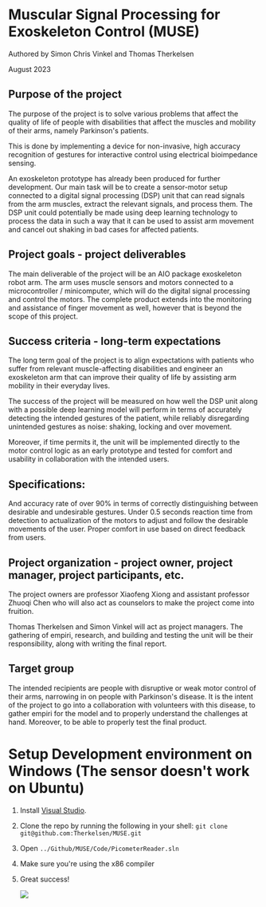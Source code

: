 # Muscular Signal Processing for Exoskeleton Control (MUSE)
Authored by Simon Chris Vinkel and Thomas Therkelsen

August 2023

## Purpose of the project
The purpose of the project is to solve various problems that affect the quality of life of people with disabilities that affect the muscles and mobility of their arms, namely Parkinson's patients.

This is done by implementing a device for non-invasive, high accuracy recognition of gestures for interactive control using electrical bioimpedance sensing.

An exoskeleton prototype has already been produced for further development. Our main task will be to create a sensor-motor setup connected to a digital signal processing (DSP) unit that can read signals from the arm muscles, extract the relevant signals, and process them. The DSP unit could potentially be made using deep learning technology to process the data in such a way that it can be used to assist arm movement and cancel out shaking in bad cases for affected patients.

## Project goals - project deliverables
The main deliverable of the project will be an AIO package exoskeleton robot arm. The arm uses muscle sensors and motors connected to a microcontroller / minicomputer, which will do the digital signal processing and control the motors. The complete product extends into the monitoring and assistance of finger movement as well, however that is beyond the scope of this project. 

## Success criteria - long-term expectations
The long term goal of the project is to align expectations with patients who suffer from relevant muscle-affecting disabilities and engineer an exoskeleton arm that can improve their quality of life by assisting arm mobility in their everyday lives.

The success of the project will be measured on how well the DSP unit along with a possible deep learning model will perform in terms of accurately detecting the intended gestures of the patient, while reliably disregarding unintended gestures as noise: shaking, locking and over movement.

Moreover, if time permits it, the unit will be implemented directly to the motor control logic as an early prototype and tested for comfort and usability in collaboration with the intended users.

## Specifications:
And accuracy rate of over 90% in terms of correctly distinguishing between desirable and undesirable gestures.
Under 0.5 seconds reaction time from detection to actualization of the motors to adjust and follow the desirable movements of the user.
Proper comfort in use based on direct feedback from users.

## Project organization - project owner, project manager, project participants, etc.
The project owners are professor Xiaofeng Xiong and assistant professor Zhuoqi Chen who will also act as counselors to make the project come into fruition.

Thomas Therkelsen and Simon Vinkel will act as project managers. The gathering of empiri, research, and building and testing the unit will be their responsibility, along with writing the final report.

## Target group
The intended recipients are people with disruptive or weak motor control of their arms, narrowing in on people with Parkinson's disease. It is the intent of the project to go into a collaboration with volunteers with this disease, to gather empiri for the model and to properly understand the challenges at hand. Moreover, to be able to properly test the final product.



# Setup Development environment on Windows (The sensor doesn't work on Ubuntu)

1. Install [Visual Studio](https://visualstudio.microsoft.com/thank-you-downloading-visual-studio/?sku=Community&channel=Release&version=VS2022&source=VSLandingPage&cid=2414&workload=dotnetwebcloud&flight=FlipMacCodeCF;35d&installerFlight=FlipMacCodeCF;35d&passive=false#dotnet).
2. Clone the repo by running the following in your shell: `git clone git@github.com:Therkelsen/MUSE.git`
3. Open `../Github/MUSE/Code/PicometerReader.sln`
4. Make sure you're using the x86 compiler
5. Great success!

   ![](https://th.bing.com/th/id/R.96690b2065c29c6e848b69e15c94d0a0?rik=PbCJ86cV%2bS4Gow&riu=http%3a%2f%2fdailyurbanista.com%2fwp-content%2fuploads%2f2016%2f02%2fgreat-success-gif.gif&ehk=QL3L4jXfujCmot5FczjvzdLFwJmBX%2bFG5v2lYJJPkLE%3d&risl=&pid=ImgRaw&r=0)